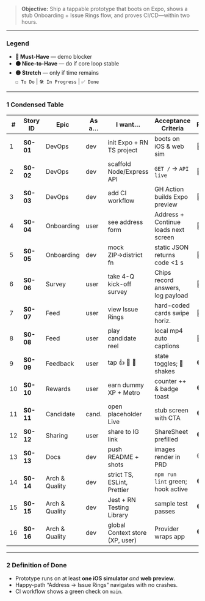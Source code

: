 > **Objective:** Ship a tappable prototype that boots on Expo, shows a stub Onboarding + Issue Rings flow, and proves CI/CD—within two hours.

---

### Legend  
* **🔴 Must-Have** — demo blocker  
* **🟠 Nice-to-Have** — do if core loop stable  
* **🟡 Stretch** — only if time remains  
`☐ To Do` | `🛠 In Progress` | `✅ Done`

---

### 1 Condensed Table  

| # | Story ID | Epic | As a… | I want… | Acceptance Criteria | Pri | Status |
|---|----------|------|-------|---------|---------------------|-----|--------|
| 1 | **S0-01** | DevOps | dev | init Expo + RN TS project | boots on iOS & web sim | 🔴 | ☐ |
| 2 | **S0-02** | DevOps | dev | scaffold Node/Express API | `GET /` → `API live` | 🔴 | ☐ |
| 3 | **S0-03** | DevOps | dev | add CI workflow | GH Action builds Expo preview | 🔴 | ☐ |
| 4 | **S0-04** | Onboarding | user | see address form | Address + Continue loads next screen | 🔴 | ☐ |
| 5 | **S0-05** | Onboarding | dev | mock ZIP→district fn | static JSON returns code <1 s | 🔴 | ☐ |
| 6 | **S0-06** | Survey | user | take 4-Q kick-off survey | Chips record answers, log payload | 🔴 | ☐ |
| 7 | **S0-07** | Feed | user | view Issue Rings | hard-coded cards swipe horiz. | 🔴 | ☐ |
| 8 | **S0-08** | Feed | user | play candidate reel | local mp4 auto captions | 🔴 | ☐ |
| 9 | **S0-09** | Feedback | user | tap 👍 🤔 🚩 | state toggles; 🚩 shakes | 🟠 | ☐ |
|10 | **S0-10** | Rewards | user | earn dummy XP + Metro | counter ++ & badge toast | 🟠 | ☐ |
|11 | **S0-11** | Candidate | cand. | open placeholder Live | stub screen with CTA | 🟠 | ☐ |
|12 | **S0-12** | Sharing | user | share to IG link | ShareSheet prefilled | 🟠 | ☐ |
|13 | **S0-13** | Docs | dev | push README + shots | images render in PRD | 🟡 | ☐ |
|14 | **S0-14** | Arch & Quality | dev | strict TS, ESLint, Prettier | `npm run lint` green; hook active | 🟠 | ☐ |
|15 | **S0-15** | Arch & Quality | dev | Jest + RN Testing Library | sample test passes | 🟠 | ☐ |
|16 | **S0-16** | Arch & Quality | dev | global Context store (XP, user) | Provider wraps app | 🟠 | ☐ |

---

### 2 Definition of Done  
* Prototype runs on at least **one iOS simulator** *and* **web preview**.  
* Happy-path “Address → Issue Rings” navigates with no crashes.  
* CI workflow shows a green check on `main`.

